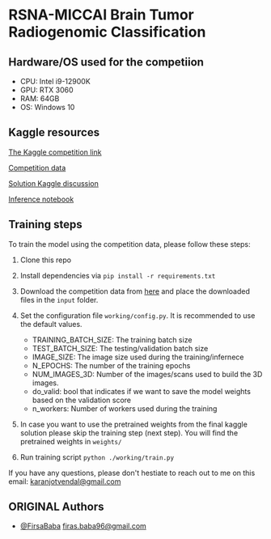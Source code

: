 
# RSNA-MICCAI Brain Tumor Radiogenomic Classification

## Hardware/OS used for the competiion
- CPU: Intel i9-12900K
- GPU: RTX 3060
- RAM: 64GB
- OS: Windows 10

## Kaggle resources

[The Kaggle competition link](https://www.kaggle.com/c/rsna-miccai-brain-tumor-radiogenomic-classification)

[Competition data](https://www.kaggle.com/c/rsna-miccai-brain-tumor-radiogenomic-classification/data)

[Solution Kaggle discussion](https://www.kaggle.com/c/rsna-miccai-brain-tumor-radiogenomic-classification/discussion/281347)

[Inference notebook](https://www.kaggle.com/rinnqd/monai-simple-prediction-from-flair)

## Training steps

To train the model using the competition data, please follow these steps:
 
1. Clone this repo
2. Install dependencies via `pip install -r requirements.txt`
3. Download the competition data from [here](https://drive.google.com/file/d/1b1cbJojNYjCLrxbz0KG8ca3tiYPt_3B0/view?usp=sharing) and place the downloaded files in the `input` folder. 
4. Set the configuration file `working/config.py`. It is recommended to use the default values.

    * TRAINING_BATCH_SIZE: The training batch size
    * TEST_BATCH_SIZE: The testing/validation batch size
    * IMAGE_SIZE: The image size used during the training/infernece
    * N_EPOCHS: The number of the training epochs
    * NUM_IMAGES_3D: Number of the images/scans used to build the 3D images.
    * do_valid: bool that indicates if we want to save the model weights based on the validation score
    * n_workers: Number of workers used during the training

5. In case you want to use the pretrained weights from the final kaggle solution please skip the training step (next step). You will find the pretrained weights in `weights/`
6. Run training script `python ./working/train.py`

If you have any questions, please don't hestiate to reach out to me on this email: karanjotvendal@gmail.com

## ORIGINAL Authors

- [@FirsaBaba](https://github.com/FirasBaba/rsna-resnet10)
firas.baba96@gmail.com